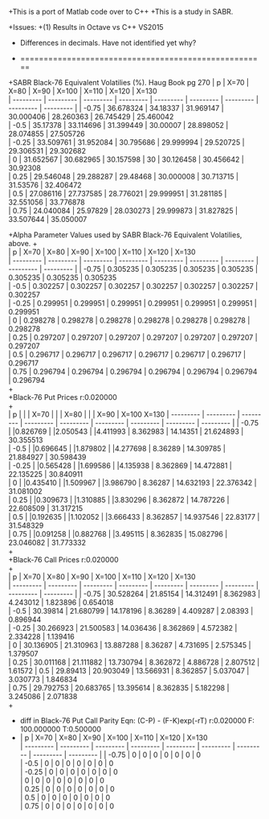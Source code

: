 +This is a port of Matlab code over to C++
+This is a study in SABR.

+Issues:
+(1)  Results in Octave vs C++ VS2015 
+	 Differences in decimals.  Have not identified yet why?
	 
	 
+	 =====================================================
	 
+SABR Black-76 Equivalent Volatilies (%). Haug Book pg 270
	|	p	|	X=70	|	X=80	|	X=90	|	X=100	|	X=110	|	X=120	|	X=130	
    | --------- | --------- | --------- | --------- | --------- | --------- | --------- | --------- | --------- |
	|	-0.75	|	36.678324	|	34.18337	|	31.969147	|	30.000406	|	28.260363	|	26.745429	|	25.460042	
	|	-0.5	|	35.17378	|	33.114696	|	31.399449	|	30.00007	|	28.898052	|	28.074855	|	27.505726	
	|	-0.25	|	33.509761	|	31.952084	|	30.795686	|	29.999994	|	29.520725	|	29.306531	|	29.302682	
	|	0	|	31.652567	|	30.682965	|	30.157598	|	30	|	30.126458	|	30.456642	|	30.92308	
	|	0.25	|	29.546048	|	29.288287	|	29.48468	|	30.000008	|	30.713715	|	31.53576	|	32.406472	
	|	0.5	|	27.086116	|	27.737585	|	28.776021	|	29.999951	|	31.281185	|	32.551056	|	33.776878	
	|	0.75	|	24.040084	|	25.97829	|	28.030273	|	29.999873	|	31.827825	|	33.507644	|	35.050007	
																	
+Alpha Parameter Values used by SABR Black-76 Equivalent Volatilies, above.
+																	
	|	p	|	X=70	|	X=80	|	X=90	|	X=100	|	X=110	|	X=120	|	X=130	
    | --------- | --------- | --------- | --------- | --------- | --------- | --------- | --------- | --------- |
	|	-0.75	|	0.305235	|	0.305235	|	0.305235	|	0.305235	|	0.305235	|	0.305235	|	0.305235	
	|	-0.5	|	0.302257	|	0.302257	|	0.302257	|	0.302257	|	0.302257	|	0.302257	|	0.302257	
	|	-0.25	|	0.299951	|	0.299951	|	0.299951	|	0.299951	|	0.299951	|	0.299951	|	0.299951	
	|	0	|	0.298278	|	0.298278	|	0.298278	|	0.298278	|	0.298278	|	0.298278	|	0.298278	
	|	0.25	|	0.297207	|	0.297207	|	0.297207	|	0.297207	|	0.297207	|	0.297207	|	0.297207	
	|	0.5	|	0.296717	|	0.296717	|	0.296717	|	0.296717	|	0.296717	|	0.296717	|	0.296717	
	|	0.75	|	0.296794	|	0.296794	|	0.296794	|	0.296794	|	0.296794	|	0.296794	|	0.296794	
+																	
+Black-76 Put Prices r:0.020000										
+																	
	|	p	|	|	|	X=70	|	|	|	X=80	|	|	|	X=90	|	X=100	X=130
    | --------- | --------- | --------- | --------- | --------- | --------- | --------- | --------- | --------- |
	|	-0.75	|	|0.826769	|	|2.050543	|	|4.411993	|	8.362983	|	14.14351	|	21.624893	|	30.355513	
	|	-0.5	|	|0.696645	|	|1.879802	|	|4.277698	|	8.36289	|	14.309785	|	21.884927	|	30.598439	
	|	-0.25	|	|0.565428	|	|1.699586	|	|4.135938	|	8.362869	|	14.472881	|	22.135225	|	30.840911	
	|	0	|	|0.435410	|	|1.509967	|	|3.986790	|	8.36287	|	14.632193	|	22.376342	|	31.081002	
	|	0.25	|	|0.309673	|	|1.310885	|	|3.830296	|	8.362872	|	14.787226	|	22.608509	|	31.317215	
	|	0.5	|	|0.192635	|	|1.102052	|	|3.666433	|	8.362857	|	14.937546	|	22.83177	|	31.548329	
	|	0.75	|	|0.091258	|	|0.882768	|	|3.495115	|	8.362835	|	15.082796	|	23.046082	|	31.773332	
+																	
+Black-76 Call Prices r:0.020000										
+																	
	|	p	|	X=70	|	X=80	|	X=90	|	X=100	|	X=110	|	X=120	|	X=130	
    | --------- | --------- | --------- | --------- | --------- | --------- | --------- | --------- | --------- |
	|	-0.75	|	30.528264	|	21.85154	|	14.312491	|	8.362983	|	4.243012	|	1.823896	|	0.654018	
	|	-0.5	|	30.39814	|	21.680799	|	14.178196	|	8.36289	|	4.409287	|	2.08393	|	0.896944	
	|	-0.25	|	30.266923	|	21.500583	|	14.036436	|	8.362869	|	4.572382	|	2.334228	|	1.139416	
	|	0	|	30.136905	|	21.310963	|	13.887288	|	8.36287	|	4.731695	|	2.575345	|	1.379507	
	|	0.25	|	30.011168	|	21.111882	|	13.730794	|	8.362872	|	4.886728	|	2.807512	|	1.61572	
	|	0.5	|	29.89413	|	20.903049	|	13.566931	|	8.362857	|	5.037047	|	3.030773	|	1.846834	
	|	0.75	|	29.792753	|	20.683765	|	13.395614	|	8.362835	|	5.182298	|	3.245086	|	2.071838	
+																	
+ diff in Black-76 Put Call Parity Eqn: (C-P) - (F-K)exp(-rT) r:0.020000 F: 100.000000 T:0.500000
+																	
	|	p	|	X=70	|	X=80	|	X=90	|	X=100	|	X=110	|	X=120	|	X=130	
    | --------- | --------- | --------- | --------- | --------- | --------- | --------- | --------- | --------- |
	|	-0.75	|	0	|	0	|	0	|	0	|	0	|	0	|	0	
	|	-0.5	|	0	|	0	|	0	|	0	|	0	|	0	|	0	
	|	-0.25	|	0	|	0	|	0	|	0	|	0	|	0	|	0	
	|	0	|	0	|	0	|	0	|	0	|	0	|	0	|	0	
	|	0.25	|	0	|	0	|	0	|	0	|	0	|	0	|	0	
	|	0.5	|	0	|	0	|	0	|	0	|	0	|	0	|	0	
	|	0.75	|	0	|	0	|	0	|	0	|	0	|	0	|	0	
